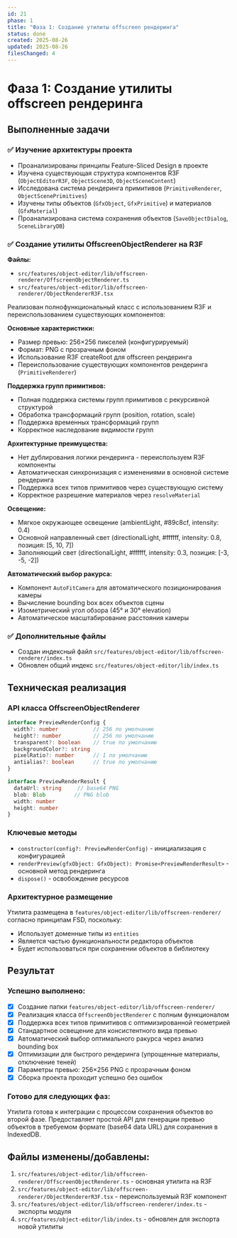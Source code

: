 ```yaml
---
id: 21
phase: 1
title: "Фаза 1: Создание утилиты offscreen рендеринга"
status: done
created: 2025-08-26
updated: 2025-08-26
filesChanged: 4
---
```


# Фаза 1: Создание утилиты offscreen рендеринга

## Выполненные задачи

### ✅ Изучение архитектуры проекта
- Проанализированы принципы Feature-Sliced Design в проекте
- Изучена существующая структура компонентов R3F (`ObjectEditorR3F`, `ObjectScene3D`, `ObjectSceneContent`)
- Исследована система рендеринга примитивов (`PrimitiveRenderer`, `ObjectScenePrimitives`)
- Изучены типы объектов (`GfxObject`, `GfxPrimitive`) и материалов (`GfxMaterial`)
- Проанализирована система сохранения объектов (`SaveObjectDialog`, `SceneLibraryDB`)

### ✅ Создание утилиты OffscreenObjectRenderer на R3F
**Файлы:** 
- `src/features/object-editor/lib/offscreen-renderer/OffscreenObjectRenderer.ts`
- `src/features/object-editor/lib/offscreen-renderer/ObjectRendererR3F.tsx`

Реализован полнофункциональный класс с использованием R3F и переиспользованием существующих компонентов:

**Основные характеристики:**
- Размер превью: 256×256 пикселей (конфигурируемый)
- Формат: PNG с прозрачным фоном
- Использование R3F createRoot для offscreen рендеринга
- Переиспользование существующих компонентов рендеринга (`PrimitiveRenderer`)

**Поддержка групп примитивов:**
- Полная поддержка системы групп примитивов с рекурсивной структурой
- Обработка трансформаций групп (position, rotation, scale) 
- Поддержка временных трансформаций групп
- Корректное наследование видимости групп

**Архитектурные преимущества:**
- Нет дублирования логики рендеринга - переиспользуем R3F компоненты
- Автоматическая синхронизация с изменениями в основной системе рендеринга
- Поддержка всех типов примитивов через существующую систему
- Корректное разрешение материалов через `resolveMaterial`

**Освещение:**
- Мягкое окружающее освещение (ambientLight, #89c8cf, intensity: 0.4)
- Основной направленный свет (directionalLight, #ffffff, intensity: 0.8, позиция: [5, 10, 7])
- Заполняющий свет (directionalLight, #ffffff, intensity: 0.3, позиция: [-3, -5, -2])

**Автоматический выбор ракурса:**
- Компонент `AutoFitCamera` для автоматического позиционирования камеры
- Вычисление bounding box всех объектов сцены
- Изометрический угол обзора (45° и 30° elevation)
- Автоматическое масштабирование расстояния камеры

### ✅ Дополнительные файлы
- Создан индексный файл `src/features/object-editor/lib/offscreen-renderer/index.ts`
- Обновлен общий индекс `src/features/object-editor/lib/index.ts`

## Техническая реализация

### API класса OffscreenObjectRenderer
```typescript
interface PreviewRenderConfig {
  width?: number           // 256 по умолчанию
  height?: number          // 256 по умолчанию
  transparent?: boolean    // true по умолчанию
  backgroundColor?: string
  pixelRatio?: number      // 1 по умолчанию
  antialias?: boolean      // true по умолчанию
}

interface PreviewRenderResult {
  dataUrl: string     // base64 PNG
  blob: Blob         // PNG blob
  width: number
  height: number
}
```

### Ключевые методы
- `constructor(config?: PreviewRenderConfig)` - инициализация с конфигурацией
- `renderPreview(gfxObject: GfxObject): Promise<PreviewRenderResult>` - основной метод рендеринга
- `dispose()` - освобождение ресурсов

### Архитектурное размещение
Утилита размещена в `features/object-editor/lib/offscreen-renderer/` согласно принципам FSD, поскольку:
- Использует доменные типы из `entities`
- Является частью функциональности редактора объектов
- Будет использоваться при сохранении объектов в библиотеку

## Результат

### Успешно выполнено:
- [x] Создание папки `features/object-editor/lib/offscreen-renderer/`
- [x] Реализация класса `OffscreenObjectRenderer` с полным функционалом
- [x] Поддержка всех типов примитивов с оптимизированной геометрией
- [x] Стандартное освещение для консистентного вида превью
- [x] Автоматический выбор оптимального ракурса через анализ bounding box
- [x] Оптимизации для быстрого рендеринга (упрощенные материалы, отключение теней)
- [x] Параметры превью: 256×256 PNG с прозрачным фоном
- [x] Сборка проекта проходит успешно без ошибок

### Готово для следующих фаз:
Утилита готова к интеграции с процессом сохранения объектов во второй фазе. Предоставляет простой API для генерации превью объектов в требуемом формате (base64 data URL) для сохранения в IndexedDB.

## Файлы изменены/добавлены:
1. `src/features/object-editor/lib/offscreen-renderer/OffscreenObjectRenderer.ts` - основная утилита на R3F
2. `src/features/object-editor/lib/offscreen-renderer/ObjectRendererR3F.tsx` - переиспользуемый R3F компонент  
3. `src/features/object-editor/lib/offscreen-renderer/index.ts` - экспорты модуля  
4. `src/features/object-editor/lib/index.ts` - обновлен для экспорта новой утилиты